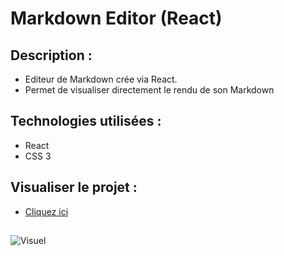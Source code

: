 # Markdown Editor (React)

## Description :
* Editeur de Markdown crée via React.
* Permet de visualiser directement le rendu de son Markdown

## Technologies utilisées :
* React
* CSS 3

## Visualiser le projet : 
* [Cliquez ici](https://julie-desvaux.github.io/react_markdown_editor/)

## 
![Visuel](http://julie-desvaux.com/images/pokedex.png "Visuel")

